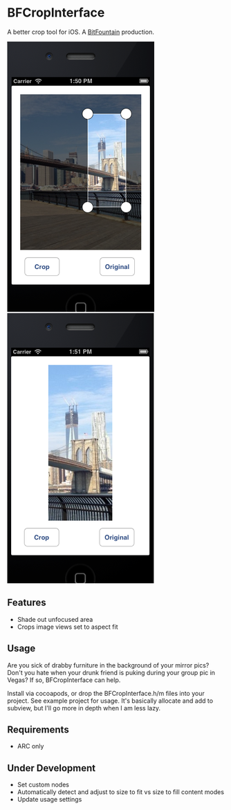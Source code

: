 BFCropInterface
===============

A better crop tool for iOS. A [BitFountain](http://bitfountaincode.com/) production.

![Alt text](/screenshots/uncropped.jpg)
![Alt text](/screenshots/cropped.jpg)

Features
--------
* Shade out unfocused area
* Crops image views set to aspect fit

Usage
------
Are you sick of drabby furniture in the background of your mirror pics? Don't you hate when your drunk friend is puking during your group pic in Vegas? If so, BFCropInterface can help.

Install via cocoapods, or drop the BFCropInterface.h/m files into your project. See example project for usage. It's basically allocate and add to subview, but I'll go more in depth when I am less lazy. 

Requirements
------------
* ARC only

Under Development
-----------------
* Set custom nodes
* Automatically detect and adjust to size to fit vs size to fill content modes
* Update usage settings

